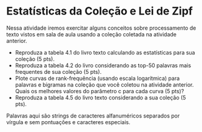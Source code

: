 # Estatísticas da Coleção e Lei de Zipf
Nessa atividade iremos exercitar alguns conceitos sobre processamento de texto vistos em sala de aula usando a coleção coletada na atividade anterior.

* Reproduza a tabela 4.1 do livro texto calculando as estatísticas para sua coleção (5 pts).
* Reproduza a tabela 4.2 do livro considerando as top-50 palavras mais frequentes de sua coleção (5 pts). 
* Plote curvas de rank-frequência (usando escala logarítmica) para palavras e bigramas na coleção que você coletou na atividade anterior. Quais os melhores valores do parâmetro c para cada curva (5 pts)?
* Reproduza a tabela 4.5 do livro texto considerando a sua coleção (5 pts).

Palavras aqui são strings de caracteres alfanuméricos separados por vírgula e sem pontuações e caracteres especiais.
